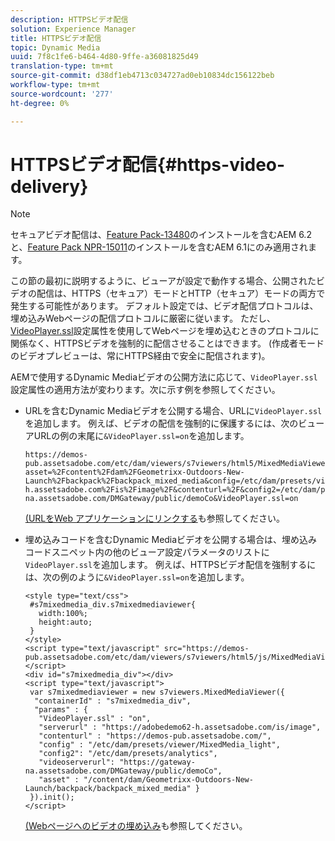 ```yaml
---
description: HTTPSビデオ配信
solution: Experience Manager
title: HTTPSビデオ配信
topic: Dynamic Media
uuid: 7f8c1fe6-b464-4d80-9ffe-a36081825d49
translation-type: tm+mt
source-git-commit: d38df1eb4713c034727ad0eb10834dc156122beb
workflow-type: tm+mt
source-wordcount: '277'
ht-degree: 0%

---
```



# HTTPSビデオ配信{#https-video-delivery}

>[!NOTE]
>
>セキュアビデオ配信は、[Feature Pack-13480](https://www.adobeaemcloud.com/content/marketplace/marketplaceProxy.html?packagePath=/content/companies/public/adobe/packages/cq620/featurepack/cq-6.2.0-featurepack-13480)のインストールを含むAEM 6.2と、[Feature Pack NPR-15011](https://www.adobeaemcloud.com/content/marketplace/marketplaceProxy.html?packagePath=/content/companies/public/adobe/packages/cq610/featurepack/cq-6.1.0-featurepack-15011)のインストールを含むAEM 6.1にのみ適用されます。

この節の最初に説明するように、ビューアが設定で動作する場合、公開されたビデオの配信は、HTTPS（セキュア）モードとHTTP（セキュア）モードの両方で発生する可能性があります。 デフォルト設定では、ビデオ配信プロトコルは、埋め込みWebページの配信プロトコルに厳密に従います。 ただし、[VideoPlayer.ssl](../../c-html5-s7-aem-asset-viewers/c-html5-mixedmedia-viewer-about/r-html5-mixedmedia-viewer-config-attrib/r-html5-mixedmedia-viewer-config-attrib-videoplayer-ssl.md#reference-df0a29aa8a584cebaaa1c7bb6fab362e)設定属性を使用してWebページを埋め込むときのプロトコルに関係なく、HTTPSビデオを強制的に配信させることはできます。 (作成者モードのビデオプレビューは、常にHTTPS経由で安全に配信されます)。

AEMで使用するDynamic Mediaビデオの公開方法に応じて、`VideoPlayer.ssl`設定属性の適用方法が変わります。次に示す例を参照してください。

* URLを含むDynamic Mediaビデオを公開する場合、URLに`VideoPlayer.ssl`を追加します。 例えば、ビデオの配信を強制的に保護するには、次のビューアURLの例の末尾に`&VideoPlayer.ssl=on`を追加します。

   ```
   https://demos-pub.assetsadobe.com/etc/dam/viewers/s7viewers/html5/MixedMediaViewer.html?asset=%2Fcontent%2Fdam%2FGeometrixx-Outdoors-New-Launch%2Fbackpack%2Fbackpack_mixed_media&config=/etc/dam/presets/viewer/MixedMedia_light&serverUrl=https%3A%2F%2Fadobedemo62-h.assetsadobe.com%2Fis%2Fimage%2F&contenturl=%2F&config2=/etc/dam/presets/analytics&videoserverurl=https://gateway-na.assetsadobe.com/DMGateway/public/demoCo&VideoPlayer.ssl=on
   ```

   [(URLをWeb アプリケーションにリンクする](https://experienceleague.adobe.com/docs/experience-manager-65/assets/dynamic/linking-urls-to-yourwebapplication.html?lang=en#dynamic)も参照してください。

* 埋め込みコードを含むDynamic Mediaビデオを公開する場合は、埋め込みコードスニペット内の他のビューア設定パラメータのリストに`VideoPlayer.ssl`を追加します。 例えば、HTTPSビデオ配信を強制するには、次の例のように`&VideoPlayer.ssl=on`を追加します。

   ```
   <style type="text/css"> 
    #s7mixedmedia_div.s7mixedmediaviewer{ 
      width:100%;  
      height:auto; 
    } 
   </style> 
   <script type="text/javascript" src="https://demos-pub.assetsadobe.com/etc/dam/viewers/s7viewers/html5/js/MixedMediaViewer.js"></script> 
   <div id="s7mixedmedia_div"></div> 
   <script type="text/javascript"> 
    var s7mixedmediaviewer = new s7viewers.MixedMediaViewer({ 
     "containerId" : "s7mixedmedia_div", 
     "params" : {  
      "VideoPlayer.ssl" : "on", 
      "serverurl" : "https://adobedemo62-h.assetsadobe.com/is/image", 
      "contenturl" : "https://demos-pub.assetsadobe.com/",  
      "config" : "/etc/dam/presets/viewer/MixedMedia_light", 
      "config2": "/etc/dam/presets/analytics", 
      "videoserverurl": "https://gateway-na.assetsadobe.com/DMGateway/public/demoCo", 
      "asset" : "/content/dam/Geometrixx-Outdoors-New-Launch/backpack/backpack_mixed_media" } 
    }).init(); 
   </script>
   ```

   [(Webページへのビデオの埋め込み](https://experienceleague.adobe.com/docs/experience-manager-65/assets/dynamic/linking-urls-to-yourwebapplication.html#dynamic)も参照してください。


